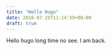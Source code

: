 ```yaml
---
title: "Hello Hugo"
date: 2018-07-25T11:14:59+08:00
draft: true
---
```


Hello hugo long time no see. I am back.
